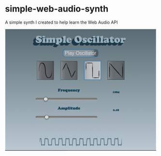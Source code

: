 simple-web-audio-synth
======================

A simple synth I created to help learn the Web Audio API

<img width="500px" src="Simple_Oscillator.png">
